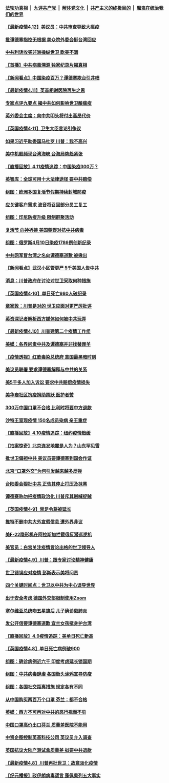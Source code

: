 

####  [法轮功真相](../../../../basic/blob/master/README.md?t=04121231) &nbsp;|&nbsp; [九评共产党](../../../../9ping.md/blob/master/README.md?t=04121231) &nbsp;|&nbsp; [解体党文化](../../../../jtdwh.md/blob/master/README.md?t=04121231)  &nbsp;|&nbsp; [共产主义的终极目的](../../../../gczydzjmd.md/blob/master/README.md?t=04121231) &nbsp;|&nbsp; [魔鬼在统治我们的世界](../../../../mgztzwmdsj.md/blob/master/README.md?t=04121231) 

#### [【最新疫情4.12】美议员：中共审查导致大瘟疫](../pages/nsc418/n12020389.md?t=04121231) 

#### [批谭德塞指控无根据 美众院外委会挺台湾回应](../pages/nsc418/n12023535.md?t=04121231) 

#### [中共利诱收买非洲操纵世卫 欧美不满](../pages/nsc418/n12023523.md?t=04121231) 

#### [【首播】中共病毒溯源 独家纪录片揭真相](../pages/nsc418/n12021942.md?t=04121231) 

#### [【新闻看点】中国染疫百万？谭德塞欺台引井喷](../pages/nsc418/n12023195.md?t=04121231) 

#### [【最新疫情4.11】英首相谢医院再生之恩](../pages/nsc418/n12021395.md?t=04121231) 

#### [专家点评九要点 揭中共如何影响世卫酿瘟疫](../pages/nsc418/n12020902.md?t=04121231) 

#### [英外委会主席：向中共叩头将付出高昂代价](../pages/nsc418/n12023009.md?t=04121231) 

#### [【英国疫情4·11】卫生大臣言论引争议](../pages/nsc418/n12023067.md?t=04121231) 

#### [如果习近平助委国马杜罗 川普：我不高兴](../pages/nsc418/n12023020.md?t=04121231) 

#### [美中机舰频现台湾海峡 台海局势趋紧张](../pages/nsc418/n12022884.md?t=04121231) 

#### [【直播回放】4.11疫情追踪：中国染疫300万？](../pages/nsc418/n12022682.md?t=04121231) 

#### [英智库：全球可用十大法律途径 要中共赔偿](../pages/nsc418/n12021377.md?t=04121231) 

#### [组图：欧洲多国复活节假期持续封城防疫](../pages/nsc418/n12022416.md?t=04121231) 

#### [应关键客户需求 波音将召回部分员工复工](../pages/nsc418/n12022504.md?t=04121231) 

#### [组图：印尼防疫升级 限制群聚活动](../pages/nsc418/n12022096.md?t=04121231) 

#### [复活节 向神祈祷 美国朝野对抗中共病毒](../pages/nsc418/n12018246.md?t=04121231) 

#### [组图：俄罗斯4月10日染疫1786例创新纪录](../pages/nsc418/n12020253.md?t=04121231) 

#### [中共网军冒台湾之名向谭德塞道歉 被揪出](../pages/nsc418/n12021163.md?t=04121231) 

#### [【新闻看点】武汉小区管更严 5千美国人告中共](../pages/nsc418/n12020890.md?t=04121231) 

#### [消息：川普政府在讨论对世卫采取何种措施](../pages/nsc418/n12021257.md?t=04121231) 

#### [【英国疫情4·10】单日死亡980人破纪录](../pages/nsc418/n12020903.md?t=04121231) 

#### [章家敦：川普是对的 世卫应面对更严厉批评](../pages/nsc418/n12020417.md?t=04121231) 

#### [英资深记者解析西方媒体如何被中共玩弄](../pages/nsc418/n12020691.md?t=04121231) 

#### [【最新疫情4.10】川普建第二个疫情工作组](../pages/nsc418/n12015830.md?t=04121231) 

#### [美媒：各界问责中共及谭德塞并非找替罪羊](../pages/nsc418/n12020764.md?t=04121231) 

#### [【疫情透视】红歌毒染总统府 意国最黑暗时刻](../pages/nsc418/n12020678.md?t=04121231) 

#### [美议员联署 要求谭德塞解释与中共的关系](../pages/nsc418/n12020472.md?t=04121231) 

#### [美5千多人加入诉讼 要求中共赔偿疫情损失](../pages/nsc418/n12020585.md?t=04121231) 

#### [美华裔社区抗疫捐助踊跃 医护者赞](../pages/nsc418/n12020397.md?t=04121231) 

#### [300万中国口罩不合格 比利时将要中方退款](../pages/nsc418/n12020015.md?t=04121231) 

#### [沙特王室现疫情 150名成员染病 亲王重症](../pages/nsc418/n12019927.md?t=04121231) 

#### [【直播回放】4.10疫情追踪：纽约疫情趋缓](../pages/nsc418/n12019812.md?t=04121231) 

#### [【拍案惊奇】北京连发地震是人为？山东罕见雪](../pages/nsc418/n12018467.md?t=04121231) 

#### [批世卫偏袒中共 美议员要谭德塞到国会作证](../pages/nsc418/n12018619.md?t=04121231) 

#### [北京“口罩外交”为何引发越来越多反弹](../pages/nsc418/n12018113.md?t=04121231) 

#### [台陆委会狠批中共 正告其停止打压及抹黑](../pages/nsc418/n12018048.md?t=04121231) 

#### [谭德赛称勿把疫情政治化 川普斥其贼喊捉贼](../pages/nsc418/n12017580.md?t=04121231) 

#### [【英国疫情4·9】禁足令将被延长](../pages/nsc418/n12017921.md?t=04121231) 

#### [推特不删中共大外宣假信息 遭外界非议](../pages/nsc418/n12018034.md?t=04121231) 

#### [美F-22隐形机在阿拉斯加拦截俄反潜巡逻机](../pages/nsc418/n12017942.md?t=04121231) 

#### [美官员：白宫关注疫情言论出格的世卫领导人](../pages/nsc418/n12017969.md?t=04121231) 

#### [【最新疫情4.9】川普：跟专家讨论精神健康](../pages/nsc418/n12015607.md?t=04121231) 

#### [世卫错误应对疫情 彭斯表示美将问责](../pages/nsc418/n12017566.md?t=04121231) 

#### [四个关键时间点：世卫以中共为中心误导世界](../pages/nsc418/n12017345.md?t=04121231) 

#### [出于安全考虑 德国外交部限制使用Zoom](../pages/nsc418/n12017204.md?t=04121231) 

#### [塞尔维亚总统吻五星旗后 儿子确诊患肺炎](../pages/nsc418/n12017276.md?t=04121231) 

#### [发公开信要谭德塞道歉 宜兰女孩挺身护台湾](../pages/nsc418/n12017353.md?t=04121231) 

#### [【直播回放】4.9疫情追踪：美单日死亡新高](../pages/nsc418/n12017060.md?t=04121231) 

#### [【英国疫情4.8】单日死亡病例破900](../pages/nsc418/n12016855.md?t=04121231) 

#### [组图：确诊病例近六千 印度考虑延长锁国期](../pages/nsc418/n12016600.md?t=04121231) 

#### [组图：中共病毒肆虐 各国街头涂鸦宣导防疫](../pages/nsc418/n12010541.md?t=04121231) 

#### [组图：各国社交距离措施 规定各有不同](../pages/nsc418/n12016396.md?t=04121231) 

#### [从中国购买两百万个口罩 芬兰：都不合格](../pages/nsc418/n12015853.md?t=04121231) 

#### [英媒：西方不可再对中共的恶行视而不见](../pages/nsc418/n12015945.md?t=04121231) 

#### [中国口罩高价出口芬兰 质量差医院不能用](../pages/nsc418/n12016127.md?t=04121231) 

#### [中资企图控制英高科技公司 英议员介入调查](../pages/nsc418/n12015284.md?t=04121231) 

#### [英国抗议大陆产测试盒质量差 拟要中共退款](../pages/nsc418/n12015200.md?t=04121231) 

#### [【最新疫情4.8】川普再批世卫：故意淡化疫情](../pages/nsc418/n12012172.md?t=04121231) 

#### [【纪元播报】驳伊朗病毒谎言 蓬佩奥列五大事实](../pages/nsc418/n12014921.md?t=04121231) 

